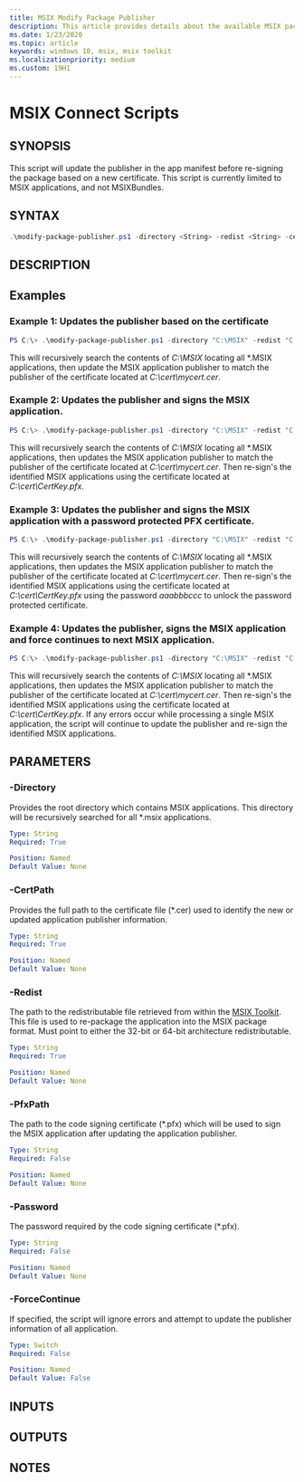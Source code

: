 ```yaml
---
title: MSIX Modify Package Publisher
description: This article provides details about the available MSIX package publisher Script.
ms.date: 1/23/2020
ms.topic: article
keywords: windows 10, msix, msix toolkit
ms.localizationpriority: medium
ms.custom: 19H1
---
```


# MSIX Connect Scripts
## SYNOPSIS
This script will update the publisher in the app manifest before re-signing the package based on a new certificate. This script is currently limited to MSIX applications, and not MSIXBundles. 

## SYNTAX
```powershell
.\modify-package-publisher.ps1 -directory <String> -redist <String> -certPath <String> [[-pfxPath] <String>] [[-Password] <String>] [[-forceContinue]<Switch>]
```

## DESCRIPTION

## Examples
### Example 1: Updates the publisher based on the certificate
```powershell
PS C:\> .\modify-package-publisher.ps1 -directory "C:\MSIX" -redist "C:\MSIX-Toolkit\Redist" -certPath "C:\cert\mycert.cer"
```

This will recursively search the contents of *C:\MSIX* locating all *.MSIX applications, then update the MSIX application publisher to match the publisher of the certificate located at *C:\cert\mycert.cer*.

### Example 2: Updates the publisher and signs the MSIX application.
```powershell
PS C:\> .\modify-package-publisher.ps1 -directory "C:\MSIX" -redist "C:\MSIX-Toolkit\Redist" -certPath "C:\cert\mycert.cer" -pfxPath "C:\cert\CertKey.pfx"
```

This will recursively search the contents of *C:\MSIX* locating all *.MSIX applications, then updates the MSIX application publisher to match the publisher of the certificate located at *C:\cert\mycert.cer*. Then re-sign's the identified MSIX applications using the certificate located at *C:\cert\CertKey.pfx*.

### Example 3:  Updates the publisher and signs the MSIX application with a password protected PFX certificate.
```powershell
PS C:\> .\modify-package-publisher.ps1 -directory "C:\MSIX" -redist "C:\MSIX-Toolkit\Redist" -certPath "C:\cert\mycert.cer" -pfxPath "C:\cert\CertKey.pfx" -password "aaabbbccc"
```

This will recursively search the contents of *C:\MSIX* locating all *.MSIX applications, then updates the MSIX application publisher to match the publisher of the certificate located at *C:\cert\mycert.cer*. Then re-sign's the identified MSIX applications using the certificate located at *C:\cert\CertKey.pfx* using the password *aaabbbccc* to unlock the password protected certificate.

### Example 4: Updates the publisher, signs the MSIX application and force continues to next MSIX application.
```powershell
PS C:\> .\modify-package-publisher.ps1 -directory "C:\MSIX" -redist "C:\MSIX-Toolkit\Redist" -certPath "C:\cert\mycert.cer" -pfxPath "C:\cert\CertKey.pfx" -forceContinue -pfxPath "C:\cert\CertKey.pfx"
```

This will recursively search the contents of *C:\MSIX* locating all *.MSIX applications, then updates the MSIX application publisher to match the publisher of the certificate located at *C:\cert\mycert.cer*. Then re-sign's the identified MSIX applications using the certificate located at *C:\cert\CertKey.pfx*. If any errors occur while processing a single MSIX application, the script will continue to update the publisher and re-sign the identified MSIX applications.

## PARAMETERS
### -Directory
Provides the root directory which contains MSIX applications. This directory will be recursively searched for all *.msix applications.

```yaml
Type: String
Required: True

Position: Named
Default Value: None
```

### -CertPath
Provides the full path to the certificate file (*.cer) used to identify the new or updated application publisher information.

```YAML
Type: String
Required: True

Position: Named
Default Value: None
```

### -Redist
The path to the redistributable file retrieved from within the [MSIX Toolkit](http://aka.ms/msixtoolkit). This file is used to re-package the application into the MSIX package format. Must point to either the 32-bit or 64-bit architecture redistributable.

```YAML
Type: String
Required: True

Position: Named
Default Value: None
```

### -PfxPath
The path to the code signing certificate (*.pfx) which will be used to sign the MSIX application after updating the application publisher.

```YAML
Type: String
Required: False

Position: Named
Default Value: None
```

### -Password
The password required by the code signing certificate (*.pfx).

```YAML
Type: String
Required: False

Position: Named
Default Value: None
```

### -ForceContinue
If specified, the script will ignore errors and attempt to update the publisher information of all application.

```YAML
Type: Switch
Required: False

Position: Named
Default Value: False
```

## INPUTS
## OUTPUTS
## NOTES
